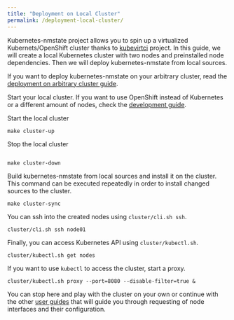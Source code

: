 ```yaml
---
title: "Deployment on Local Cluster"
permalink: /deployment-local-cluster/
---
```


Kubernetes-nmstate project allows you to spin up a virtualized
Kubernets/OpenShift cluster thanks to
[kubevirtci](https://github.com/kubevirt/kubevirtci) project.
In this guide, we will create a local Kubernetes
cluster with two nodes and preinstalled node dependencies. Then we will deploy
kubernetes-nmstate from local sources.

If you want to deploy kubernetes-nmstate on your arbitrary cluster, read
the [deployment on arbitrary cluster guide](deployment-arbitrary-cluster.md).

Start your local cluster. If you want to use OpenShift instead of Kubernetes or
a different amount of nodes, check the
[development guide](../CONTRIBUTING.md#local-cluster).

Start the local cluster

```shell
make cluster-up
```

Stop the local cluster

```shell

make cluster-down
```

Build kubernetes-nmstate from local sources and install it on the cluster. This
command can be executed repeatedly in order to install changed sources to the
cluster.

```shell
make cluster-sync
```

You can ssh into the created nodes using `cluster/cli.sh ssh`.

```shell
cluster/cli.sh ssh node01
```

Finally, you can access Kubernetes API using `cluster/kubectl.sh`.

```shell
cluster/kubectl.sh get nodes
```

If you want to use `kubectl` to access the cluster, start a proxy.

```shell
cluster/kubectl.sh proxy --port=8080 --disable-filter=true &
```

You can stop here and play with the cluster on your own or continue with the
other [user guides](../README.md#deployment-and-usage) that will guide you
through requesting of node interfaces and their configuration.
